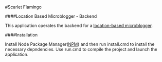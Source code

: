 #Scarlet Flamingo

####Location Based Microblogger - Backend

This application operates the backend for a [location-based microblogger](https://github.com/rahmanek/scarletPenguin).  

####Installation

Install Node Package Manager([NPM](https://github.com/npm/npm)) and then run install.cmd to install the necessary depndencies.  Use run.cmd to compile the project and launch the application.